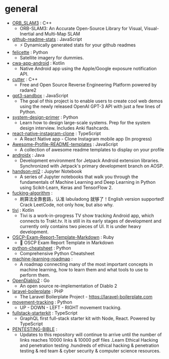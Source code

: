 # general
- [ORB_SLAM3](https://github.com/UZ-SLAMLab/ORB_SLAM3) : C++
  - ORB-SLAM3: An Accurate Open-Source Library for Visual, Visual-Inertial and Multi-Map SLAM
- [github-readme-stats](https://github.com/anuraghazra/github-readme-stats) : JavaScript
  - ⚡ Dynamically generated stats for your github readmes
- [felicette](https://github.com/plant99/felicette) : Python
  - Satellite imagery for dummies.
- [cwa-app-android](https://github.com/corona-warn-app/cwa-app-android) : Kotlin
  - Native Android app using the Apple/Google exposure notification API.
- [cutter](https://github.com/radareorg/cutter) : C++
  - Free and Open Source Reverse Engineering Platform powered by radare2
- [gpt3-sandbox](https://github.com/shreyashankar/gpt3-sandbox) : JavaScript
  - The goal of this project is to enable users to create cool web demos using the newly released OpenAI GPT-3 API with just a few lines of Python.
- [system-design-primer](https://github.com/donnemartin/system-design-primer) : Python
  - Learn how to design large-scale systems. Prep for the system design interview. Includes Anki flashcards.
- [react-native-instagram-clone](https://github.com/iamvucms/react-native-instagram-clone) : TypeScript
  - A React Native app - Clone Instagram mobile app (In progress)
- [Awesome-Profile-README-templates](https://github.com/kautukkundan/Awesome-Profile-README-templates) : JavaScript
  - A collection of awesome readme templates to display on your profile
- [androidx](https://github.com/androidx/androidx) : Java
  - Development environment for Jetpack Android extension libraries. Synchronized with Jetpack's primary development branch on AOSP.
- [handson-ml2](https://github.com/ageron/handson-ml2) : Jupyter Notebook
  - A series of Jupyter notebooks that walk you through the fundamentals of Machine Learning and Deep Learning in Python using Scikit-Learn, Keras and TensorFlow 2.
- [fucking-algorithm](https://github.com/labuladong/fucking-algorithm) : 
  - 刷算法全靠套路，认准 labuladong 就够了！English version supported! Crack LeetCode, not only how, but also why.
- [tivi](https://github.com/chrisbanes/tivi) : Kotlin
  - Tivi is a work-in-progress TV show tracking Android app, which connects to Trakt.tv. It is still in its early stages of development and currently only contains two pieces of UI. It is under heavy development.
- [OSCP-Exam-Report-Template-Markdown](https://github.com/noraj/OSCP-Exam-Report-Template-Markdown) : Ruby
  - 📙 OSCP Exam Report Template in Markdown
- [python-cheatsheet](https://github.com/gto76/python-cheatsheet) : Python
  - Comprehensive Python Cheatsheet
- [machine-learning-roadmap](https://github.com/mrdbourke/machine-learning-roadmap) : 
  - A roadmap connecting many of the most important concepts in machine learning, how to learn them and what tools to use to perform them.
- [OpenDiablo2](https://github.com/OpenDiablo2/OpenDiablo2) : Go
  - An open source re-implementation of Diablo 2
- [laravel-boilerplate](https://github.com/rappasoft/laravel-boilerplate) : PHP
  - The Laravel Boilerplate Project - https://laravel-boilerplate.com
- [movement-tracking](https://github.com/surya-veer/movement-tracking) : Python
  - UP - DOWN - LEFT - RIGHT movement tracking.
- [fullstack-starterkit](https://github.com/karanpratapsingh/fullstack-starterkit) : TypeScript
  - GraphQL first full-stack starter kit with Node, React. Powered by TypeScript
- [PENTESTING-BIBLE](https://github.com/blaCCkHatHacEEkr/PENTESTING-BIBLE) : 
  - Updates to this repository will continue to arrive until the number of links reaches 10000 links & 10000 pdf files .Learn Ethical Hacking and penetration testing .hundreds of ethical hacking & penetration testing & red team & cyber security & computer science resources.
